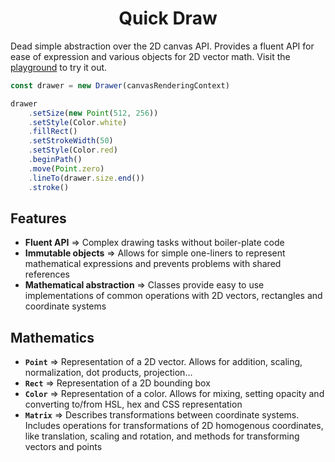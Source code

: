 <h1 align=center>Quick Draw</h1>

Dead simple abstraction over the 2D canvas API. Provides a fluent API for ease of expression and various objects for 2D vector math. Visit the [playground](https://bt7s7k7.github.io/Drawer/) to try it out.

```ts
const drawer = new Drawer(canvasRenderingContext)

drawer
    .setSize(new Point(512, 256))
    .setStyle(Color.white)
    .fillRect()
    .setStrokeWidth(50)
    .setStyle(Color.red)
    .beginPath()
    .move(Point.zero)
    .lineTo(drawer.size.end())
    .stroke()
```

## Features

  - **Fluent API** ⇒ Complex drawing tasks without boiler-plate code
  - **Immutable objects** ⇒ Allows for simple one-liners to represent mathematical expressions and prevents problems with shared references
  - **Mathematical abstraction** ⇒ Classes provide easy to use implementations of common operations with 2D vectors, rectangles and coordinate systems

## Mathematics

  - **`Point`** ⇒ Representation of a 2D vector. Allows for addition, scaling, normalization, dot products, projection...
  - **`Rect`** ⇒ Representation of a 2D bounding box
  - **`Color`** ⇒ Representation of a color. Allows for mixing, setting opacity and converting to/from HSL, hex and CSS representation
  - **`Matrix`** ⇒ Describes transformations between coordinate systems. Includes operations for transformations of 2D homogenous coordinates, like translation, scaling and rotation, and methods for transforming vectors and points


